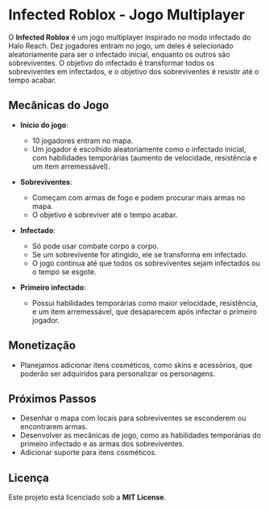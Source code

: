 # Infected Roblox - Jogo Multiplayer

O **Infected Roblox** é um jogo multiplayer inspirado no modo infectado do Halo Reach. Dez jogadores entram no jogo, um deles é selecionado aleatoriamente para ser o infectado inicial, enquanto os outros são sobreviventes. O objetivo do infectado é transformar todos os sobreviventes em infectados, e o objetivo dos sobreviventes é resistir até o tempo acabar.

## Mecânicas do Jogo

- **Início do jogo**:
  - 10 jogadores entram no mapa.
  - Um jogador é escolhido aleatoriamente como o infectado inicial, com habilidades temporárias (aumento de velocidade, resistência e um item arremessável).

- **Sobreviventes**:
  - Começam com armas de fogo e podem procurar mais armas no mapa.
  - O objetivo é sobreviver até o tempo acabar.

- **Infectado**:
  - Só pode usar combate corpo a corpo.
  - Se um sobrevivente for atingido, ele se transforma em infectado.
  - O jogo continua até que todos os sobreviventes sejam infectados ou o tempo se esgote.

- **Primeiro infectado**:
  - Possui habilidades temporárias como maior velocidade, resistência, e um item arremessável, que desaparecem após infectar o primeiro jogador.

## Monetização

- Planejamos adicionar itens cosméticos, como skins e acessórios, que poderão ser adquiridos para personalizar os personagens.

## Próximos Passos

- Desenhar o mapa com locais para sobreviventes se esconderem ou encontrarem armas.
- Desenvolver as mecânicas de jogo, como as habilidades temporárias do primeiro infectado e as armas dos sobreviventes.
- Adicionar suporte para itens cosméticos.

## Licença

Este projeto está licenciado sob a **MIT License**.
